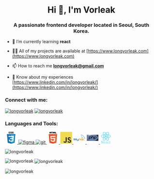 <h1 align="center">Hi 👋, I'm Vorleak</h1>
<h3 align="center">A passionate frontend developer located in Seoul, South Korea.</h3>

- 🌱 I’m currently learning **react**

- 👨‍💻 All of my projects are available at [https://www.longvorleak.com](https://www.longvorleak.com)

- 📫 How to reach me **longvorleak@gmail.com**

- 📄 Know about my experiences [https://www.linkedin.com/in/longvorleak/](https://www.linkedin.com/in/longvorleak/)

<h3 align="left">Connect with me:</h3>
<p align="left">
<a href="https://linkedin.com/in/longvorleak" target="blank"><img align="center" src="https://raw.githubusercontent.com/rahuldkjain/github-profile-readme-generator/master/src/images/icons/Social/linked-in-alt.svg" alt="longvorleak" height="30" width="40" /></a>
<a href="https://instagram.com/longvorleak" target="blank"><img align="center" src="https://raw.githubusercontent.com/rahuldkjain/github-profile-readme-generator/master/src/images/icons/Social/instagram.svg" alt="longvorleak" height="30" width="40" /></a>
</p>

<h3 align="left">Languages and Tools:</h3>
<p align="left"> <a href="https://www.w3schools.com/css/" target="_blank" rel="noreferrer"> <img src="https://raw.githubusercontent.com/devicons/devicon/master/icons/css3/css3-original-wordmark.svg" alt="css3" width="40" height="40"/> </a> <a href="https://www.figma.com/" target="_blank" rel="noreferrer"> <img src="https://www.vectorlogo.zone/logos/figma/figma-icon.svg" alt="figma" width="40" height="40"/> </a> <a href="https://git-scm.com/" target="_blank" rel="noreferrer"> <img src="https://www.vectorlogo.zone/logos/git-scm/git-scm-icon.svg" alt="git" width="40" height="40"/> </a> <a href="https://www.w3.org/html/" target="_blank" rel="noreferrer"> <img src="https://raw.githubusercontent.com/devicons/devicon/master/icons/html5/html5-original-wordmark.svg" alt="html5" width="40" height="40"/> </a> <a href="https://developer.mozilla.org/en-US/docs/Web/JavaScript" target="_blank" rel="noreferrer"> <img src="https://raw.githubusercontent.com/devicons/devicon/master/icons/javascript/javascript-original.svg" alt="javascript" width="40" height="40"/> </a> <a href="https://www.mysql.com/" target="_blank" rel="noreferrer"> <img src="https://raw.githubusercontent.com/devicons/devicon/master/icons/mysql/mysql-original-wordmark.svg" alt="mysql" width="40" height="40"/> </a> <a href="https://www.php.net" target="_blank" rel="noreferrer"> <img src="https://raw.githubusercontent.com/devicons/devicon/master/icons/php/php-original.svg" alt="php" width="40" height="40"/> </a> <a href="https://reactjs.org/" target="_blank" rel="noreferrer"> <img src="https://raw.githubusercontent.com/devicons/devicon/master/icons/react/react-original-wordmark.svg" alt="react" width="40" height="40"/> </a> </p>

<p align="left"> <img src="https://komarev.com/ghpvc/?username=longvorleak&label=Profile%20views&color=dc143c&style=flat-square" alt="longvorleak" /> </p>

<p><img align="left" src="https://github-readme-stats.vercel.app/api/top-langs?username=longvorleak&show_icons=true&theme=dark&title_color=ffffff&text_color=ffffff&bg_color=dc143c&locale=en&layout=compact" alt="longvorleak" /></p>

<p>&nbsp;<img align="center" src="https://github-readme-stats.vercel.app/api?username=longvorleak&show_icons=true&theme=dark&title_color=ffffff&text_color=ffffff&bg_color=dc143c&locale=en" alt="longvorleak" /></p>

<p><img align="center" src="https://github-readme-streak-stats.herokuapp.com/?user=longvorleak&theme=dark" alt="longvorleak" /></p>
